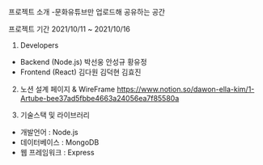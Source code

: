 프로젝트 소개
-문화유튜브만 업로드해 공유하는 공간

프로젝트 기간
2021/10/11 ~ 2021/10/16

1. Developers
- Backend (Node.js)
박선웅
안성규
황유정
- Frontend (React)
김다원
김덕현
김효진


2. 노션 설계 페이지 & WireFrame
https://www.notion.so/dawon-ella-kim/1-Artube-bee37ad5fbbe4663a24056ea7f85580a


3. 기술스택 및 라이브러리
- 개발언어 : Node.js
- 데이터베이스 : MongoDB
- 웹 프레임워크 : Express
